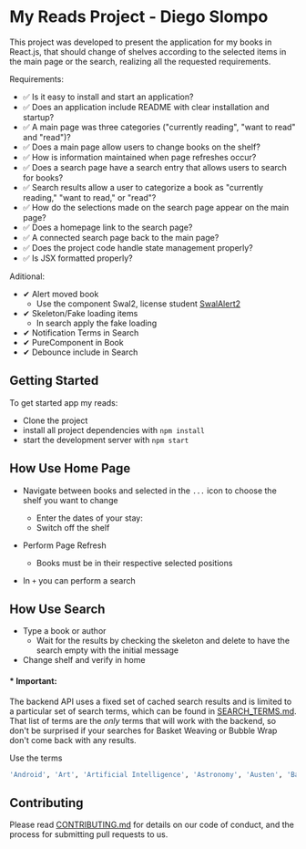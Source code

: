 # My Reads Project -  Diego Slompo

This project was developed to present the application for my books in React.js, that should change of shelves according to the selected items in the main page or the search, realizing all the requested requirements.

Requirements:
* &#x2705; Is it easy to install and start an application?
* &#x2705; Does an application include README with clear installation and startup?
* &#x2705; A main page was three categories ("currently reading", "want to read" and "read")?
* &#x2705; Does a main page allow users to change books on the shelf?
* &#x2705; How is information maintained when page refreshes occur?
* &#x2705; Does a search page have a search entry that allows users to search for books?
* &#x2705; Search results allow a user to categorize a book as "currently reading," "want to read," or "read"?
* &#x2705; How do the selections made on the search page appear on the main page?
* &#x2705; Does a homepage link to the search page?
* &#x2705; A connected search page back to the main page?
* &#x2705; Does the project code handle state management properly?
* &#x2705; Is JSX formatted properly?

Aditional:
* &#x2714; Alert moved book
    * Use the component Swal2, license student [SwalAlert2](https://www.npmjs.com/package/sweetalert2)
* &#x2714; Skeleton/Fake loading items
    * In search apply the fake loading
* &#x2714; Notification Terms in Search
* &#x2714; PureComponent in Book
* &#x2714; Debounce include in Search

## Getting Started

To get started app my reads:

* Clone the project
* install all project dependencies with `npm install`
* start the development server with `npm start`

## How Use Home Page

* Navigate between books and selected in the `...` icon to choose the shelf you want to change
    * Enter the dates of your stay:
    * Switch off the shelf

* Perform Page Refresh
    * Books must be in their respective selected positions

* In `+` you can perform a search


## How Use Search

* Type a book or author
    * Wait for the results by checking the skeleton and delete to have the search empty with the initial message
* Change shelf and verify in home

#### * Important:
The backend API uses a fixed set of cached search results and is limited to a particular set of search terms, which can be found in [SEARCH_TERMS.md](SEARCH_TERMS.md). That list of terms are the _only_ terms that will work with the backend, so don't be surprised if your searches for Basket Weaving or Bubble Wrap don't come back with any results.

Use the terms
```bash
'Android', 'Art', 'Artificial Intelligence', 'Astronomy', 'Austen', 'Baseball', 'Basketball', 'Bhagat', 'Biography', 'Brief', 'Business', 'Camus', 'Cervantes', 'Christie', 'Classics', 'Comics', 'Cook', 'Cricket', 'Cycling', 'Desai', 'Design', 'Development', 'Digital Marketing', 'Drama', 'Drawing', 'Dumas', 'Education', 'Everything', 'Fantasy', 'Film', 'Finance', 'First', 'Fitness', 'Football', 'Future', 'Games', 'Gandhi', 'Homer', 'Horror', 'Hugo', 'Ibsen', 'Journey', 'Kafka', 'King', 'Lahiri', 'Larsson', 'Learn', 'Literary Fiction', 'Make', 'Manage', 'Marquez', 'Money', 'Mystery', 'Negotiate', 'Painting', 'Philosophy', 'Photography', 'Poetry', 'Production', 'Programming', 'React', 'Redux', 'River', 'Robotics', 'Rowling', 'Satire', 'Science Fiction', 'Shakespeare', 'Singh', 'Swimming', 'Tale', 'Thrun', 'Time', 'Tolstoy', 'Travel', 'Ultimate', 'Virtual Reality', 'Web Development', 'iOS'
```

## Contributing

Please read [CONTRIBUTING.md](CONTRIBUTING.md) for details on our code of conduct, and the process for submitting pull requests to us.

